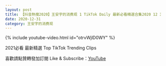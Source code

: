 ```yaml
---
layout: post
title: 【抖音熱搜2020】王安宇的消费观 1 TikTok Daily 最新必看精選合集2020 12 31
date: 2020-12-31
category: 王安宇的消费观
---
```


{% include youtube-video.html id="otrvWjlD0WY" %}

2021必看 最新精選 Top TikTok Trending Clips

喜歡請點贊轉發加訂閱 Like & Subscribe：[YouTube](https://www.youtube.com/channel/UCAoR7VcanIPd04uEq_GIylA/videos)

